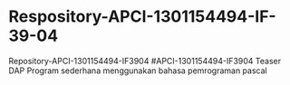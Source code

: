 # Respository-APCI-1301154494-IF-39-04
Repository-APCI-1301154494-IF3904
#APCI-1301154494-IF3904
Teaser DAP
Program sederhana menggunakan bahasa pemrograman pascal
